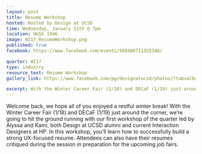 ```yaml
---
layout: post
title: Resume Workshop
hosted: Hosted by Design at UCSD
time: Wednesday, January 11th @ 7pm
location: H&SS 1346
image: WI17_ResumeWorkshop.png
published: true
facebook: https://www.facebook.com/events/588486711355346/

quarter: WI17
type: industry
resource_text: Resume Workshop
gallery_link: https://www.facebook.com/pg/designatucsd/photos/?tab=album&album_id=1817693948471068

excerpt: With the Winter Career Fair (1/18) and DECaF (1/19) just around the corner, we’re going to hit the ground running with our first workshop of the quarter led by Alyssa and Kami, both Design at UCSD alumni and current Interaction Designers at HP. In this workshop, you’ll learn how to successfully build a strong UX-focused resume. Attendees can also have their resumes critiqued during the session in preparation for the upcoming job fairs.
---
```

Welcome back, we hope all of you enjoyed a restful winter break! With the Winter Career Fair (1/18) and DECaF (1/19) just around the corner, we’re going to hit the ground running with our first workshop of the quarter led by Alyssa and Kami, both Design at UCSD alumni and current Interaction Designers at HP. In this workshop, you’ll learn how to successfully build a strong UX-focused resume. Attendees can also have their resumes critiqued during the session in preparation for the upcoming job fairs.